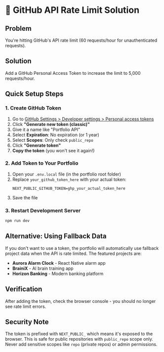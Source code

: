 # 🔧 GitHub API Rate Limit Solution

## Problem
You're hitting GitHub's API rate limit (60 requests/hour for unauthenticated requests).

## Solution
Add a GitHub Personal Access Token to increase the limit to 5,000 requests/hour.

## Quick Setup Steps

### 1. Create GitHub Token
1. Go to [GitHub Settings > Developer settings > Personal access tokens](https://github.com/settings/tokens)
2. Click **"Generate new token (classic)"**
3. Give it a name like "Portfolio API"
4. Select **Expiration**: No expiration (or 1 year)
5. Select **Scopes**: Only check `public_repo`
6. Click **"Generate token"**
7. **Copy the token** (you won't see it again!)

### 2. Add Token to Your Portfolio
1. Open your `.env.local` file (in the portfolio root folder)
2. Replace `your_github_token_here` with your actual token:
   ```
   NEXT_PUBLIC_GITHUB_TOKEN=ghp_your_actual_token_here
   ```
3. Save the file

### 3. Restart Development Server
```bash
npm run dev
```

## Alternative: Using Fallback Data
If you don't want to use a token, the portfolio will automatically use fallback project data when the API is rate limited. The featured projects are:

- **Aurora Alarm Clock** - React Native alarm app
- **BrainiX** - AI brain training app  
- **Horizon Banking** - Modern banking platform

## Verification
After adding the token, check the browser console - you should no longer see rate limit errors.

## Security Note
The token is prefixed with `NEXT_PUBLIC_` which means it's exposed to the browser. This is safe for public repositories with `public_repo` scope only. Never add sensitive scopes like `repo` (private repos) or admin permissions.